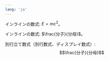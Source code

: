 ```yaml
---
lang: 'ja'
---
```

インラインの数式: $E=mc^2$。

インラインの数式: $\frac{分子}{分母}$。

別行立て数式（別行数式、ディスプレイ数式）: $$\frac{分子}{分母}$$